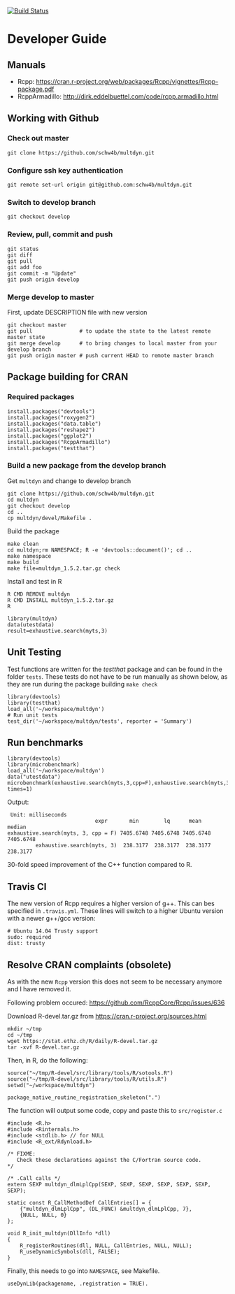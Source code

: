 [![Build Status](https://travis-ci.org/schw4b/multdyn.png?branch=develop)](https://travis-ci.org/schw4b/multdyn)

# Developer Guide

## Manuals
- Rcpp: https://cran.r-project.org/web/packages/Rcpp/vignettes/Rcpp-package.pdf
- RcppArmadillo: http://dirk.eddelbuettel.com/code/rcpp.armadillo.html

## Working with Github

### Check out master
    git clone https://github.com/schw4b/multdyn.git

### Configure ssh key authentication
    git remote set-url origin git@github.com:schw4b/multdyn.git

### Switch to develop branch
    git checkout develop

### Review, pull, commit and push
    git status
    git diff
    git pull
    git add foo
    git commit -m "Update"
    git push origin develop

### Merge develop to master
First, update DESCRIPTION file with new version

    git checkout master
    git pull               # to update the state to the latest remote master state
    git merge develop      # to bring changes to local master from your develop branch
    git push origin master # push current HEAD to remote master branch

## Package building for CRAN

### Required packages
    install.packages("devtools")
    install.packages("roxygen2")
    install.packages("data.table")
    install.packages("reshape2")
    install.packages("ggplot2")
    install.packages("RcppArmadillo")
    install.packages("testthat")


### Build a new package from the develop branch

Get `multdyn` and change to develop branch

    git clone https://github.com/schw4b/multdyn.git
    cd multdyn
    git checkout develop
    cd ..
    cp multdyn/devel/Makefile .

Build the package

    make clean
    cd multdyn;rm NAMESPACE; R -e 'devtools::document()'; cd ..
    make namespace
    make build
    make file=multdyn_1.5.2.tar.gz check

Install and test in R

    R CMD REMOVE multdyn
    R CMD INSTALL multdyn_1.5.2.tar.gz
    R

    library(multdyn)
    data(utestdata)
    result=exhaustive.search(myts,3)

## Unit Testing
Test functions are written for the *testthat* package and can be found in the folder `tests`. These tests do not have to be run manually as shown below, as they are run during the package building `make check`

    library(devtools)
    library(testthat)
    load_all('~/workspace/multdyn')
    # Run unit tests
    test_dir('~/workspace/multdyn/tests', reporter = 'Summary')

## Run benchmarks

    library(devtools)
    library(microbenchmark)
    load_all('~/workspace/multdyn')
    data("utestdata")
    microbenchmark(exhaustive.search(myts,3,cpp=F),exhaustive.search(myts,3), times=1)

Output:

     Unit: milliseconds
                                expr       min        lq      mean    median
    exhaustive.search(myts, 3, cpp = F) 7405.6748 7405.6748 7405.6748 7405.6748
             exhaustive.search(myts, 3)  238.3177  238.3177  238.3177  238.3177

30-fold speed improvement of the C++ function compared to R.

## Travis CI
The new version of Rcpp requires a higher version of g++. This can bes specified in `.travis.yml`. These lines will switch to a higher Ubuntu version with a newer g++/gcc version:

    # Ubuntu 14.04 Trusty support
    sudo: required
    dist: trusty

## Resolve CRAN complaints (obsolete)

As with the new `Rcpp` version this does not seem to be necessary anymore and I have removed it.

Following problem occured: https://github.com/RcppCore/Rcpp/issues/636

Download R-devel.tar.gz from https://cran.r-project.org/sources.html
```
mkdir ~/tmp
cd ~/tmp
wget https://stat.ethz.ch/R/daily/R-devel.tar.gz
tar -xvf R-devel.tar.gz
```
Then, in R, do the following:
```
source("~/tmp/R-devel/src/library/tools/R/sotools.R")
source("~/tmp/R-devel/src/library/tools/R/utils.R")
setwd("~/workspace/multdyn")

package_native_routine_registration_skeleton(".")
```
The function will output some code, copy and paste this to `src/register.c`
```
#include <R.h>
#include <Rinternals.h>
#include <stdlib.h> // for NULL
#include <R_ext/Rdynload.h>

/* FIXME:
   Check these declarations against the C/Fortran source code.
*/

/* .Call calls */
extern SEXP multdyn_dlmLplCpp(SEXP, SEXP, SEXP, SEXP, SEXP, SEXP, SEXP);

static const R_CallMethodDef CallEntries[] = {
    {"multdyn_dlmLplCpp", (DL_FUNC) &multdyn_dlmLplCpp, 7},
    {NULL, NULL, 0}
};

void R_init_multdyn(DllInfo *dll)
{
    R_registerRoutines(dll, NULL, CallEntries, NULL, NULL);
    R_useDynamicSymbols(dll, FALSE);
}
```

Finally, this needs to go into `NAMESPACE`, see Makefile.
```
useDynLib(packagename, .registration = TRUE).
```
